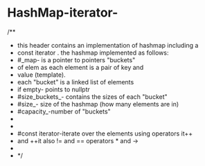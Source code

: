 # HashMap-iterator-

/**
 * this header contains an implementation of hashmap including a
 * const iterator . the hashmap implemented as follows:
 * #_map- is a pointer to pointers "buckets"
 *   of elem as each element is a pair of key and
 *   value (template).
 *   each "bucket" is a linked list of elements
 *   if empty- points to nullptr
 * #size_buckets_- contains the sizes of each "bucket"
 * #size_- size of the hashmap (how many elements are in)
 * #capacity_-number of "buckets"
 *
 *
 * #const iterator-iterate over the elements using operators it++
 * and ++it also != and == operators * and ->
 *
 * */
